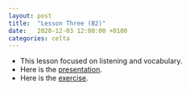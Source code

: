 ```yaml
---
layout: post
title:  "Lesson Three (B2)"
date:   2020-12-03 12:00:00 +0100
categories: celta
---
```


- This lesson focused on listening and vocabulary. 
- Here is the [presentation](assets/lesson-03-b2-pres-ultan.pdf).
- Here is the [exercise](assets/lesson-03-b2-doc-ultan.pdf).

